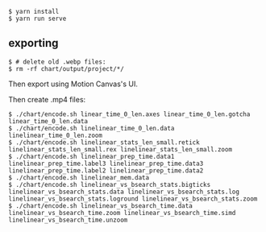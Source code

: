     $ yarn install
    $ yarn run serve

## exporting

    $ # delete old .webp files:
    $ rm -rf chart/output/project/*/

Then export using Motion Canvas's UI.

Then create .mp4 files:

    $ ./chart/encode.sh linear_time_0_len.axes linear_time_0_len.gotcha linear_time_0_len.data
    $ ./chart/encode.sh linelinear_time_0_len.data linelinear_time_0_len.zoom
    $ ./chart/encode.sh linelinear_stats_len_small.retick linelinear_stats_len_small.rex linelinear_stats_len_small.zoom
    $ ./chart/encode.sh linelinear_prep_time.data1 linelinear_prep_time.label3 linelinear_prep_time.data3 linelinear_prep_time.label2 linelinear_prep_time.data2
    $ ./chart/encode.sh linelinear_mem.data
    $ ./chart/encode.sh linelinear_vs_bsearch_stats.bigticks linelinear_vs_bsearch_stats.data linelinear_vs_bsearch_stats.log linelinear_vs_bsearch_stats.loground linelinear_vs_bsearch_stats.zoom
    $ ./chart/encode.sh linelinear_vs_bsearch_time.data linelinear_vs_bsearch_time.zoom linelinear_vs_bsearch_time.simd linelinear_vs_bsearch_time.unzoom
